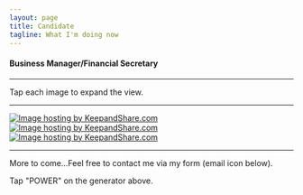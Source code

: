 ```yaml
---
layout: page
title: Candidate
tagline: What I'm doing now
---
```


<h4>Business Manager/Financial Secretary</h4>
<hr/>
Tap each image to expand the view.
<hr/>
<a href="https://www.keepandshare.com/doc10/32783/2009-article?ifr=y#comments" title="Click for IBEW article"><img src="https://www.keepandshare.com/userpics/d/_/a/_/b/2021-05/st/pirates09-79563172.jpg?ts=1622776610" border="0" alt="Image hosting by KeepandShare.com" /></a>
<a href="https://www.keepandshare.com/doc10/32768/california-film-tv-retention-promotion-act-of-2014?ifr=y"><img src="https://www.keepandshare.com/userpics/d/_/a/_/b/2021-06/st/ca_tv_act_2014-81693022.jpg?ts=1622562488" border="0" alt="Image hosting by KeepandShare.com" /></a>
<a href="https://www.keepandshare.com/doc10/32773/flyer-1-including-link-to-pdf-version-below-the-image?ifr=y"><img src="https://www.keepandshare.com/userpics/d/_/a/_/b/2021-06/st/screen_shot_2021_06_01_at_3.01.23_pm-48667855.jpg?ts=1622776606" border="0" alt="Image hosting by KeepandShare.com" /></a>
<hr/>
More to come...Feel free to contact me via my form (email icon below).

Tap "POWER" on the generator above.